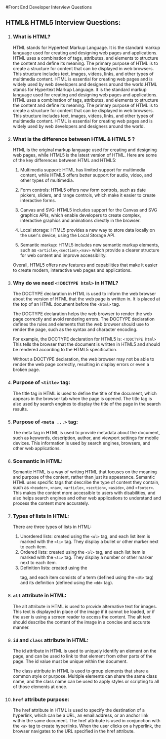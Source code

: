 #Front End Developer Interview Questions


## HTML& HTML5 Interview Questions:

1. ### What is HTML?
    HTML stands for Hypertext Markup Language. It is the standard markup language used for creating and designing web pages and applications. HTML uses a combination of tags, attributes, and elements to structure the content and define its meaning. The primary purpose of HTML is to create a structure for content that can be displayed in web browsers. This structure includes text, images, videos, links, and other types of multimedia content. HTML is essential for creating web pages and is widely used by web developers and designers around the world.HTML stands for Hypertext Markup Language. It is the standard markup language used for creating and designing web pages and applications. HTML uses a combination of tags, attributes, and elements to structure the content and define its meaning. The primary purpose of HTML is to create a structure for content that can be displayed in web browsers. This structure includes text, images, videos, links, and other types of multimedia content. HTML is essential for creating web pages and is widely used by web developers and designers around the world.

2. ### What is the difference between HTML & HTML 5 ?
    HTML is the original markup language used for creating and designing web pages, while HTML5 is the latest version of HTML. Here are some of the key differences between HTML and HTML5:

    1. Multimedia support: HTML has limited support for multimedia content, while HTML5 offers better support for audio, video, and other types of multimedia.

    2. Form controls: HTML5 offers new form controls, such as date pickers, sliders, and range controls, which make it easier to create interactive forms.

    3. Canvas and SVG: HTML5 includes support for the Canvas and SVG graphics APIs, which enable developers to create complex, interactive graphics and animations directly in the browser.

    4. Local storage: HTML5 provides a new way to store data locally on the user's device, using the Local Storage API.

    5. Semantic markup: HTML5 includes new semantic markup elements, such as `<article>`,`<section>`,`<nav>` which provide a clearer structure for web content and improve accessibility.

    Overall, HTML5 offers new features and capabilities that make it easier to create modern, interactive web pages and applications.

3. ### Why do we need `<!DOCTYPE html>` in HTML?
    The DOCTYPE declaration in HTML is used to inform the web browser about the version of HTML that the web page is written in. It is placed at the top of an HTML document before the `<html>` tag.

    The DOCTYPE declaration helps the web browser to render the web page correctly and avoid rendering errors. The DOCTYPE declaration defines the rules and elements that the web browser should use to render the page, such as the syntax and character encoding.

    For example, the DOCTYPE declaration for HTML5 is:
        `<!DOCTYPE html>`
    This tells the browser that the document is written in HTML5 and should be rendered according to the HTML5 specification.

    Without a DOCTYPE declaration, the web browser may not be able to render the web page correctly, resulting in display errors or even a broken page.


4. ### Purpose of `<title>` tag:

    The title tag in HTML is used to define the title of the document, which appears in the browser tab when the page is opened. The title tag is also used by search engines to display the title of the page in the search results.


5. ### Purpose of `<meta ...>` tag:

    The meta tag in HTML is used to provide metadata about the document, such as keywords, description, author, and viewport settings for mobile devices. This information is used by search engines, browsers, and other web applications.


6. ### Scemantic In HTML:

    Semantic HTML is a way of writing HTML that focuses on the meaning and purpose of the content, rather than just its appearance. Semantic HTML uses specific tags that describe the type of content they contain, such as `<header>`, `<nav>`, `<article>`, `<section>`, `<aside>`, and `<footer>`. This makes the content more accessible to users with disabilities, and also helps search engines and other web applications to understand and process the content more accurately.

7. ### Types of lists in HTML:

    There are three types of lists in HTML:

    1. Unordered lists: created using the `<ul>` tag, and each list item is marked with the `<li>` tag. They display a bullet or other marker next to each item.
    2. Ordered lists: created using the `<ol>` tag, and each list item is marked with the `<li>` tag. They display a number or other marker next to each item.
    3. Definition lists: created using the <dl> tag, and each item consists of a term (defined using the `<dt>` tag) and its definition (defined using the `<dd>` tag).

8. ### `alt` attribute in HTML:
    The alt attribute in HTML is used to provide alternative text for images. This text is displayed in place of the image if it cannot be loaded, or if the user is using a screen reader to access the content. The alt text should describe the content of the image in a concise and accurate manner.

9. ### `id` and `class` attribute in HTML:
    The id attribute in HTML is used to uniquely identify an element on the page, and can be used to link to that element from other parts of the page. The id value must be unique within the document.

    The class attribute in HTML is used to group elements that share a common style or purpose. Multiple elements can share the same class name, and the class name can be used to apply styles or scripting to all of those elements at once.

10. ### `href` attribute purpose:
    The href attribute in HTML is used to specify the destination of a hyperlink, which can be a URL, an email address, or an anchor link within the same document. The href attribute is used in conjunction with the `<a>` tag to create hyperlinks. When the user clicks on a hyperlink, the browser navigates to the URL specified in the href attribute.

